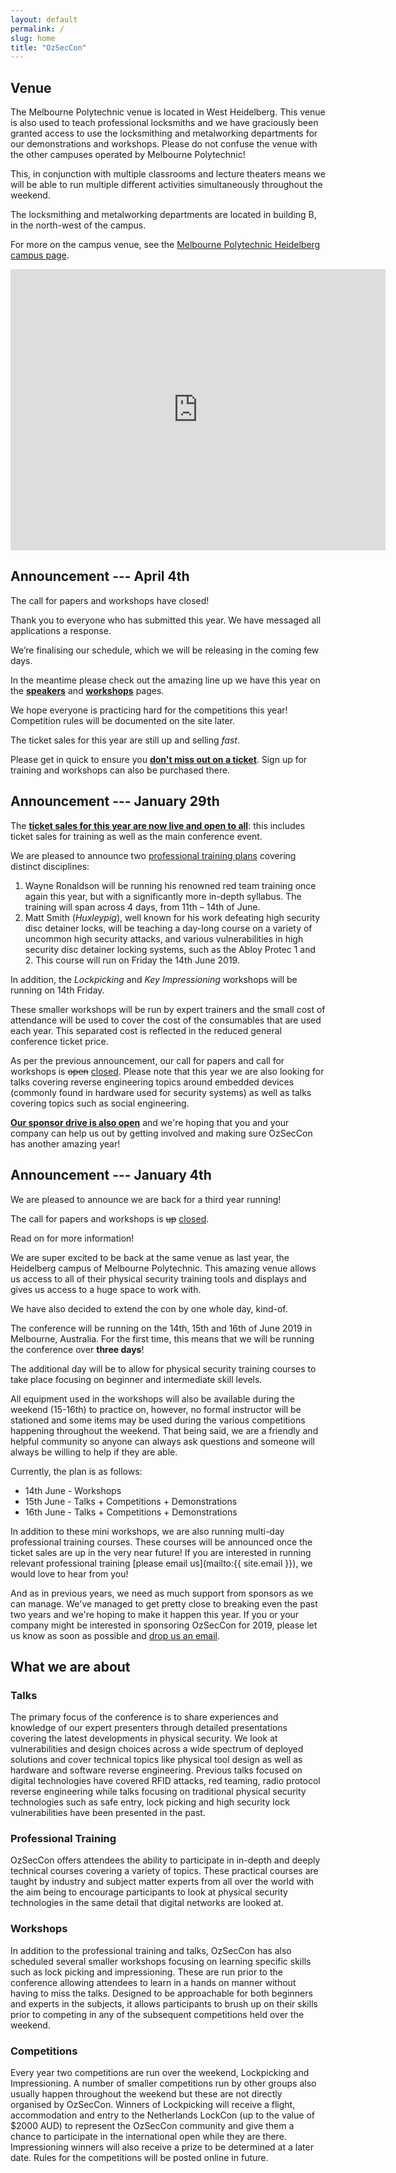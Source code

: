 ```yaml
---
layout: default
permalink: /
slug: home
title: "OzSecCon"
---
```



## Venue

The Melbourne Polytechnic venue is located in West Heidelberg. This venue is also used to teach professional locksmiths and we have graciously been granted access to use the locksmithing and metalworking departments for our demonstrations and workshops. Please do not confuse the venue with the other campuses operated by Melbourne Polytechnic!

This, in conjunction with multiple classrooms and lecture theaters means we will be able to run multiple different activities simultaneously throughout the weekend.

The locksmithing and metalworking departments are located in building B, in the north-west of the campus.

For more on the campus venue, see the [Melbourne Polytechnic Heidelberg campus page](https://www.melbournepolytechnic.edu.au/campuses/heidelberg).

<iframe src="https://www.google.com/maps/embed?pb=!1m18!1m12!1m3!1d1577.3547714693416!2d145.04346697620423!3d-37.74995787411971!2m3!1f0!2f0!3f0!3m2!1i1024!2i768!4f13.1!3m3!1m2!1s0x0%3A0x0!2zMzfCsDQ0JzU5LjkiUyAxNDXCsDAyJzQwLjQiRQ!5e0!3m2!1sen!2sau!4v1546592279329" width="600" height="450" frameborder="0" style="border:0" allowfullscreen></iframe>


## Announcement --- April 4th

The call for papers and workshops have closed!

Thank you to everyone who has submitted this year. We have messaged all applications a response.

We’re finalising our schedule, which we will be releasing in the coming few days.

In the meantime please check out the amazing line up we have this year on the **[speakers](/speakers/)** and **[workshops](/workshops/)** pages.

We hope everyone is practicing hard for the competitions this year! Competition rules will be documented on the site later.

The ticket sales for this year are still up and selling _fast_.

Please get in quick to ensure you **[don't miss out on a ticket](https://ozseccon-2019.lilregie.com/booking/attendees/new)**. Sign up for training and workshops can also be purchased there.


## Announcement --- January 29th

The **[ticket sales for this year are now live and open to all](https://ozseccon-2019.lilregie.com/booking/attendees/new)**: this includes ticket sales for training as well as the main conference event.

We are pleased to announce two [professional training plans](/training/) covering distinct disciplines:

1. Wayne Ronaldson will be running his renowned red team training once again this year, but with a significantly more in-depth syllabus. The training will span across 4 days, from 11th – 14th of June.
2. Matt Smith (_Huxleypig_), well known for his work defeating high security disc detainer locks, will be teaching a day-long course on a variety of uncommon high security attacks, and various vulnerabilities in high security disc detainer locking systems, such as the Abloy Protec 1 and 2. This course will run on Friday the 14th June 2019.

In addition, the _Lockpicking_ and _Key Impressioning_ workshops will be running on 14th Friday.

These smaller workshops will be run by expert trainers and the small cost of attendance will be used to cover the cost of the consumables that are used each year. This separated cost is reflected in the reduced general conference ticket price.

As per the previous announcement, our call for papers and call for workshops is <del>open</del> <ins>closed</ins>. Please note that this year we are also looking for talks covering reverse engineering topics around embedded devices (commonly found in hardware used for security systems) as well as talks covering topics such as social engineering.

**[Our sponsor drive is also open](https://ozseccon.com/sponsors)** and we're hoping that you and your company can help us out by getting involved and making sure OzSecCon has another amazing year!


## Announcement --- January 4th

We are pleased to announce we are back for a third year running!

The call for papers and workshops is <del>up</del> <ins>closed</ins>.


Read on for more information!

We are super excited to be back at the same venue as last year, the Heidelberg campus of Melbourne Polytechnic. This amazing venue allows us access to all of their physical security training tools and displays and gives us access to a huge space to work with.

We have also decided to extend the con by one whole day, kind-of.

The conference will be running on the 14th, 15th and 16th of June 2019 in Melbourne, Australia. For the first time, this means that we will be running the conference over **three days**!

The additional day will be to allow for physical security training courses to take place focusing on beginner and intermediate skill levels.

All equipment used in the workshops will also be available during the weekend (15-16th) to practice on, however, no formal instructor will be stationed and some items may be used during the various competitions happening throughout the weekend.
That being said, we are a friendly and helpful community so anyone can always ask questions and someone will always be willing to help if they are able.

Currently, the plan is as follows:

* 14th June - Workshops
* 15th June - Talks + Competitions + Demonstrations
* 16th June - Talks + Competitions + Demonstrations

In addition to these mini workshops, we are also running multi-day professional training courses.
These courses will be announced once the ticket sales are up in the very near future! If you are interested in running relevant professional training [please email us](mailto:{{ site.email }}), we would love to hear from you!


And as in previous years, we need as much support from sponsors as we can manage. We've managed to get pretty close to breaking even the past two years and we're hoping to make it happen this year. If you or your company might be interested in sponsoring OzSecCon for 2019, please let us know as soon as possible and [drop us an email](mailto:sponsors@ozseccon.com).



## What we are about

### Talks
The primary focus of the conference is to share experiences and knowledge of our expert presenters through detailed presentations covering the latest developments in physical security. We look at vulnerabilities and design choices across a wide spectrum of deployed solutions and cover technical topics like physical tool design as well as hardware and software reverse engineering. Previous talks focused on digital technologies have covered RFID attacks, red teaming, radio protocol reverse engineering while talks focusing on traditional physical security technologies such as safe entry, lock picking and high security lock vulnerabilities have been presented in the past.


### Professional Training
OzSecCon offers attendees the ability to participate in in-depth and deeply technical courses covering a variety of topics. These practical courses are taught by industry and subject matter experts from all over the world with the aim being to encourage participants to look at physical security technologies in the same detail that digital networks are looked at.


### Workshops
In addition to the professional training and talks, OzSecCon has also scheduled several smaller workshops focusing on learning specific skills such as lock picking and impressioning. These are run prior to the conference allowing attendees to learn in a hands on manner without having to miss the talks. Designed to be approachable for both beginners and experts in the subjects, it allows participants to brush up on their skills prior to competing in any of the subsequent competitions held over the weekend.



### Competitions
Every year two competitions are run over the weekend, Lockpicking and Impressioning. A number of smaller competitions run by other groups also usually happen throughout the weekend but these are not directly organised by OzSecCon. Winners of Lockpicking will receive a flight, accommodation and entry to the Netherlands LockCon (up to the value of $2000 AUD) to represent the OzSecCon community and give them a chance to participate in the international open while they are there. Impressioning winners will also receive a prize to be determined at a later date.
Rules for the competitions will be posted online in future.
